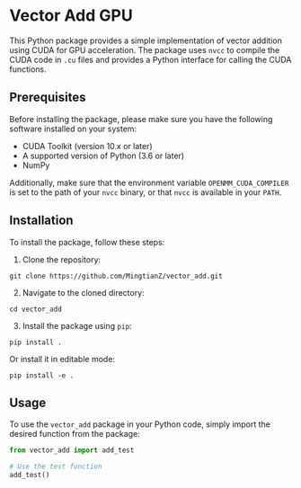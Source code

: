 # Vector Add GPU

This Python package provides a simple implementation of vector addition using CUDA for GPU acceleration. The package uses `nvcc` to compile the CUDA code in `.cu` files and provides a Python interface for calling the CUDA functions.

## Prerequisites

Before installing the package, please make sure you have the following software installed on your system:

- CUDA Toolkit (version 10.x or later)
- A supported version of Python (3.6 or later)
- NumPy

Additionally, make sure that the environment variable `OPENMM_CUDA_COMPILER` is set to the path of your `nvcc` binary, or that `nvcc` is available in your `PATH`.

## Installation

To install the package, follow these steps:

1. Clone the repository:

```
git clone https://github.com/MingtianZ/vector_add.git
```


2. Navigate to the cloned directory:

```
cd vector_add
```

3. Install the package using `pip`:

```
pip install .
```
Or install it in editable mode:
```
pip install -e .
```


## Usage

To use the `vector_add` package in your Python code, simply import the desired function from the package:

```python
from vector_add import add_test

# Use the test function
add_test()
```